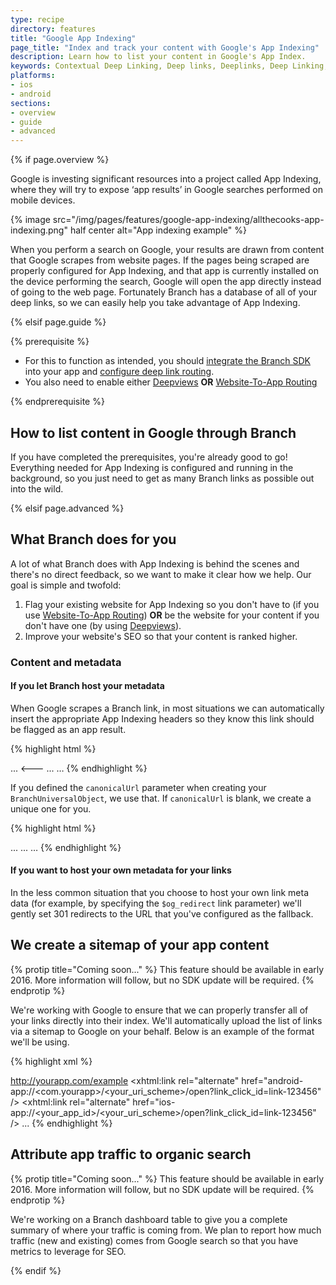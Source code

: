 ```yaml
---
type: recipe
directory: features
title: "Google App Indexing"
page_title: "Index and track your content with Google's App Indexing"
description: Learn how to list your content in Google's App Index.
keywords: Contextual Deep Linking, Deep links, Deeplinks, Deep Linking, Deeplinking, Deferred Deep Linking, Deferred Deeplinking, iOS9, iOS 9, Apple Spotlight Search
platforms:
- ios
- android
sections:
- overview
- guide
- advanced
---
```


{% if page.overview %}

Google is investing significant resources into a project called App Indexing, where they will try to expose ‘app results’ in Google searches performed on mobile devices.

{% image src="/img/pages/features/google-app-indexing/allthecooks-app-indexing.png" half center alt="App indexing example" %}

When you perform a search on Google, your results are drawn from content that Google scrapes from website pages. If the pages being scraped are properly configured for App Indexing, and that app is currently installed on the device performing the search, Google will open the app directly instead of going to the web page. Fortunately Branch has a database of all of your deep links, so we can easily help you take advantage of App Indexing.

{% elsif page.guide %}

{% prerequisite %}

- For this to function as intended, you should [integrate the Branch SDK]({{base.url}}/getting-started/sdk-integration-guide) into your app and [configure deep link routing]({{base.url}}/getting-started/deep-link-routing).
- You also need to enable either [Deepviews]({{base.url}}/features/deepviews) **OR** [Website-To-App Routing]({{base.url}}/features/website-to-app-routing)

{% endprerequisite %}

## How to list content in Google through Branch

If you have completed the prerequisites, you're already good to go! Everything needed for App Indexing is configured and running in the background, so you just need to get as many Branch links as possible out into the wild.

{% elsif page.advanced %}

## What Branch does for you

A lot of what Branch does with App Indexing is behind the scenes and there's no direct feedback, so we want to make it clear how we help. Our goal is simple and twofold:

1. Flag your existing website for App Indexing so you don't have to (if you use [Website-To-App Routing]({{base.url}}/features/website-to-app-routing)) **OR** be the website for your content if you don't have one (by using [Deepviews]({{base.url}}/features/deepviews)).
1. Improve your website's SEO so that your content is ranked higher.

### Content and metadata

#### If you let Branch host your metadata

When Google scrapes a Branch link, in most situations we can automatically insert the appropriate App Indexing headers so they know this link should be flagged as an app result.

{% highlight html %}
<html>
<head>
  ...
  <---
  <link rel="alternate" href="android-app://<com.yourapp>/<your_uri_scheme>/open?link_click_id=link-123456" />
  <link rel="alternate" href="ios-app://<your_app_id>/<your_uri_scheme>/open?link_click_id=link-123456" />
  ...
</head>
<body> … </body>
{% endhighlight %}

If you defined the `canonicalUrl` parameter when creating your `BranchUniversalObject`, we use that. If `canonicalUrl` is blank, we create a unique one for you.

{% highlight html %}
<html>
<head>
  ...
  <link rel="canonical" href="http://yourapp.com/article/feburary/2014/123512" />
  ...
</head>
<body> … </body>
{% endhighlight %}

#### If you want to host your own metadata for your links

In the less common situation that you choose to host your own link meta data (for example, by specifying the `$og_redirect` link parameter) we'll gently set 301 redirects to the URL that you've configured as the fallback.

## We create a sitemap of your app content

{% protip title="Coming soon..." %}
This feature should be available in early 2016. More information will follow, but no SDK update will be required.
{% endprotip %}

We're working with Google to ensure that we can properly transfer all of your links directly into their index. We'll automatically upload the list of links via a sitemap to Google on your behalf. Below is an example of the format we'll be using.

{% highlight xml %}
<?xml version="1.0" encoding="UTF-8" ?>
<urlset xmlns="http://www.sitemaps.org/schemas/sitemap/0.9"
 xmlns:xhtml="http://www.w3.org/1999/xhtml">
<url>
  <loc>http://yourapp.com/example</loc>
  <xhtml:link rel="alternate" href="android-app://<com.yourapp>/<your_uri_scheme>/open?link_click_id=link-123456" />
  <xhtml:link rel="alternate" href="ios-app://<your_app_id>/<your_uri_scheme>/open?link_click_id=link-123456" />
...
</urlset>
{% endhighlight %}

## Attribute app traffic to organic search

{% protip title="Coming soon..." %}
This feature should be available in early 2016. More information will follow, but no SDK update will be required.
{% endprotip %}

We're working on a Branch dashboard table to give you a complete summary of where your traffic is coming from. We plan to report how much traffic (new and existing) comes from Google search so that you have metrics to leverage for SEO.

{% endif %}